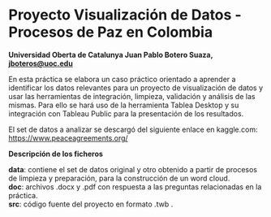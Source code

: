 # Proyecto Visualización de Datos - Procesos de Paz en Colombia
**Universidad Oberta de Catalunya
Juan Pablo Botero Suaza, jboteros@uoc.edu**    

En esta práctica se elabora un caso práctico orientado a aprender a identificar los datos relevantes para un proyecto de visualización de datos y usar las herramientas de integración, limpieza, validación y análisis de las mismas.  Para ello se hará uso de la herramienta Tablea Desktop y su integración con Tableau Public para la presentación de los resultados.  

El set de datos a analizar se descargó del siguiente enlace en kaggle.com: https://www.peaceagreements.org/ 

**Descripción de los ficheros**  

**data**: contiene el set de datos original y otro obtenido a partir de procesos de limpieza y preparación, para la construcción de un word cloud.  
**doc**: archivos .docx y .pdf con respuesta a las preguntas relacionadas en la práctica.  
**src**: código fuente del proyecto en formato .twb .  
